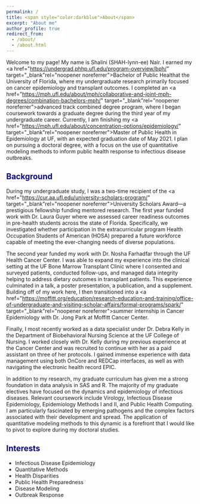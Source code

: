 ```yaml
---
permalink: /
title: <span style="color:darkblue">About</span>
excerpt: "About me"
author_profile: true
redirect_from: 
  - /about/
  - /about.html
---
```

  
Welcome to my page! My name is Shalini (SHAH-lynn-ee) Nair. I earned my <a href="https://undergrad.phhp.ufl.edu/program-overview/bph/" target="_blank"rel="noopener noreferrer">Bachelor of Public Health</a>at the University of Florida, where my undergraduate research primarily focused on cancer epidemiology and transplant outcomes. I completed an <a href="https://mph.ufl.edu/about/mph/collaborative-and-joint-mph-degrees/combination-bachelors-mph/" target="_blank"rel="noopener noreferrer">advanced track combined degree program</a>, where I began coursework towards a graduate degree during the third year of my undergraduate career. Currently, I am finishing my <a href="https://mph.ufl.edu/about/concentration-options/epidemiology/" target="_blank"rel="noopener noreferrer">Master of Public Health in Epidemiology at UF</a>, with an expected graduation date of May 2021. I plan on pursuing a doctoral degree, with a focus on the use of quantitative modeling methods to inform public health response to infectious disease outbreaks. 

## <span style="color:darkblue">Background</span> 

During my undergraduate study, I was a two-time recipient of the <a href="https://cur.aa.ufl.edu/university-scholars-program/" target="_blank"rel="noopener noreferrer">University Scholars Award</a>—a prestigious fellowship funding mentored research. The first year funded work with Dr. Laura Guyer where we assessed career readiness outcomes in pre-health students across the state of Florida. Specifically, we investigated whether participation in the extracurricular program Health Occupation Students of American (HOSA) prepared a future workforce capable of meeting the ever-changing needs of diverse populations.  

The second year funded my work with Dr. Nosha Farhadfar through the UF Health Cancer Center. I was able to expand my experience into the clinical setting at the UF Bone Marrow Transplant Clinic where I consented and surveyed patients, conducted follow-ups, and managed data integrity helping to address dietary outcomes in transplant patients. This experience culminated in a talk, a poster presentation, a publication, and a supplement. Building off of my work here, I then transitioned into a <a href="https://moffitt.org/education/research-education-and-training/office-of-undergraduate-and-visiting-scholar-affairs/formal-programs/spark/" target="_blank"rel="noopener noreferrer">summer internship</a> in Cancer Epidemiology with Dr. Jong Park at Moffitt Cancer Center.   

Finally, I most recently worked as a data specialist under Dr. Debra Kelly in the Department of Biobehavioral Nursing Science at the UF College of Nursing. I worked closely with Dr. Kelly during my previous experience at the Cancer Center and was recruited to continue with her as a paid assistant on three of her protocols. I gained immense experience with data management using both OnCore and REDCap interfaces, as well as with navigating the electronic health record EPIC.  

In addition to my research, my graduate curriculum has given me a strong foundation in data analysis in SAS and R. The majority of my graduate electives have focused on the dynamics and epidemiology of infectious diseases. Relevant coursework include Virology, Infectious Disease Epidemiology, Epidemiology Methods I and II, and Public Health Computing. I am particularly fascinated by emerging pathogens and the complex factors associated with their development and spread. The application of quantitative modeling methods to this dynamic is a forefront that I would like to pivot to explore during my doctoral studies. 

## <span style="color:darkblue">Interests</span>  
  
* Infectious Disease Epidemiology  
* Quantitative Methods 
* Health Disparities 
* Public Health Preparedness
* Disease Modeling  
* Outbreak Response
  

